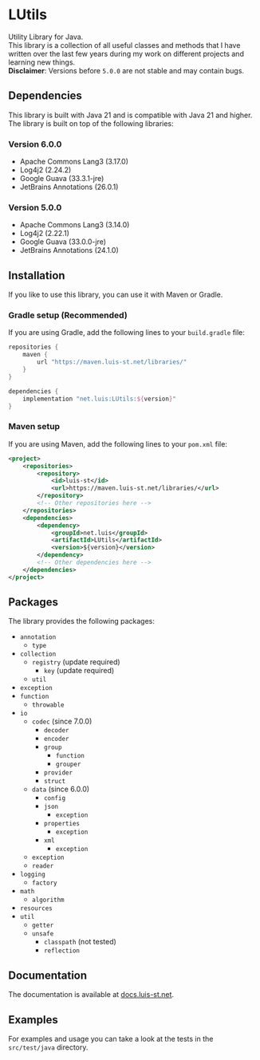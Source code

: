 # LUtils
Utility Library for Java.\
This library is a collection of all useful classes and methods that I have written over the last few years during my work on different projects and learning new things.\
**Disclaimer**: Versions before `5.0.0` are not stable and may contain bugs.
## Dependencies
This library is built with Java 21 and is compatible with Java 21 and higher.\
The library is built on top of the following libraries:
### Version 6.0.0

- Apache Commons Lang3 (3.17.0)
- Log4j2 (2.24.2)
- Google Guava (33.3.1-jre)
- JetBrains Annotations (26.0.1)

### Version 5.0.0

- Apache Commons Lang3 (3.14.0)
- Log4j2 (2.22.1)
- Google Guava (33.0.0-jre)
- JetBrains Annotations (24.1.0)

## Installation
If you like to use this library, you can use it with Maven or Gradle.
### Gradle setup (Recommended)
If you are using Gradle, add the following lines to your `build.gradle` file:

```groovy
repositories {
	maven {
		url "https://maven.luis-st.net/libraries/"
	}
}

dependencies {
	implementation "net.luis:LUtils:${version}"
}
```

### Maven setup
If you are using Maven, add the following lines to your `pom.xml` file:

```xml
<project>
	<repositories>
		<repository>
			<id>luis-st</id>
			<url>https://maven.luis-st.net/libraries/</url>
		</repository>
        <!-- Other repositories here -->
	</repositories>
	<dependencies>
		<dependency>
			<groupId>net.luis</groupId>
			<artifactId>LUtils</artifactId>
			<version>${version}</version>
		</dependency>
        <!-- Other dependencies here -->
	</dependencies>
</project>
```

## Packages
The library provides the following packages:

* `annotation`
    * `type`
* `collection`
    * `registry` (update required)
        * `key` (update required)
    * `util`
* `exception`
* `function`
  * `throwable`
* `io`
    * `codec` (since 7.0.0)
        * `decoder`
        * `encoder`
        * `group`
            * `function`
            * `grouper`
        * `provider`
        * `struct`
    * `data` (since 6.0.0)
        * `config`
        * `json`
            * `exception`
        * `properties`
            * `exception`
        * `xml`
            * `exception`
    * `exception`
    * `reader`
* `logging`
    * `factory`
* `math`
    * `algorithm`
* `resources`
* `util`
    * `getter`
    * `unsafe`
        * `classpath` (not tested)
        * `reflection`

## Documentation
The documentation is available at [docs.luis-st.net](https://docs.luis-st.net/net.luis.utils/module-summary.html).
## Examples
For examples and usage you can take a look at the tests in the `src/test/java` directory.
